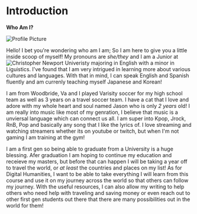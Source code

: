 # Introduction
 **Who Am I?** 


![Profile Picture](https://AdaChicas3.github.io/Ada-Chicas-CNU/images/hockey.png)

Hello! I bet you're wondering who am I am; So I am here to give you a little inside scoop of myself! My pronouns are _she/they_ and I am a Junior at ![Christopher Newport Univeristy](https://https://cnu.edu) majoring in English with a minor in Liguistics. I've found that I am very intrigued in learning more about various cultures and languages. With that in mind, I can speak English and Spanish fluently and am currenly teaching myself Japanese and Korean! 


I am from Woodbride, Va and I played Varisity soccer for my high school team as well as 3 years on a travel soccer team. I have a cat that I love and adore with my whole heart and soul named Jason who is only _2_ _years_ old! I am really into music like most of my genration, I believe that music is a unviersal language which can connect us all. I am super into Kpop, Jrock, RnB, Pop and basically any song that I like the lyrics of. I love streaming and watching streamers whether its on youtube or twitch, but when I'm not gaming I am training at the gym! 


I am a first gen so being able to graduate from a University is a huge blessing. Afer graduation I am hoping to continue my education and receieve my masters, but before that can happen I will be taking a year off to travel the world, or _at least_ the countries and places on my list! As for Digital Humanities, I want to be able to take everything I will learn from this course and use it on my journey across the world so that others can follow my journey. With the useful resources, I can also allow my writing to help others who need help with traveling and saving money or even reach out to other first gen students out there that there are many possibilities out in the world for them! 


